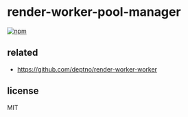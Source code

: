 # render-worker-pool-manager
[![npm](https://img.shields.io/npm/dt/render-worker-pool-manager.svg?style=for-the-badge)](https://www.npmjs.com/package/render-worker-pool-manager)

## related

- https://github.com/deptno/render-worker-worker

## license

MIT
